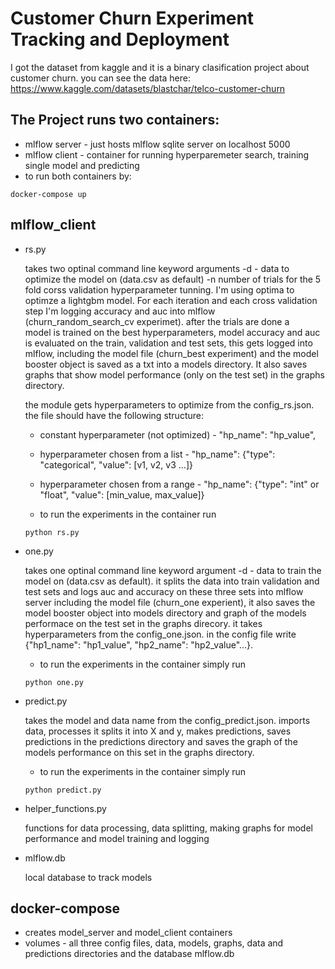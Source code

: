 # Customer Churn Experiment Tracking and Deployment
I got the dataset from kaggle and it is a binary clasification project about customer churn. you can see the data here: https://www.kaggle.com/datasets/blastchar/telco-customer-churn

## The Project runs two containers:
* mlflow server - just hosts mlflow sqlite server on localhost 5000
* mlflow client - container for running hyperparemeter search, training single model and predicting
* to run both containers by:
```
docker-compose up
```

## mlflow_client
* rs.py
  
  takes two optinal command line keyword arguments -d - data to optimize the model on (data.csv as default) -n number of trials for the 5 fold corss validation hyperparameter tunning. I'm using       optima to optimze a lightgbm model. For each iteration and each cross validation step I'm logging accuracy and auc into mlflow (churn_random_search_cv experimet). after the trials are done a     
  model is trained on the best hyperparameters, model accuracy and auc is evaluated on the train, validation and test sets, this gets logged into mlflow, including the model file (churn_best 
  experiment) and the model booster object is saved as a txt into a models directory. It also saves graphs that show model performance (only on the test set) in the graphs directory.

  the module gets hyperparameters to optimize from the config_rs.json. the file should have the following structure:
  * constant hyperparameter (not optimized) - "hp_name": "hp_value",
  * hyperparameter chosen from a list - "hp_name": {"type": "categorical", "value": [v1, v2, v3 ...]}
  * hyperparameter chosen from a range - "hp_name": {"type": "int" or "float", "value": [min_value, max_value]}
 
  * to run the experiments in the container run
  ```
  python rs.py
  ```

* one.py

  takes one optinal command line keyword argument -d - data to train the model on (data.csv as default). it splits the data into train validation and test sets and logs auc and accuracy on these 
  three sets into mlflow server including the model file (churn_one experient), it also saves the model booster object into models directory and graph of the models performace on the test set in 
  the graphs direcory. it takes hyperparameters from the config_one.json. in the config file write {"hp1_name": "hp1_value", "hp2_name": "hp2_value"...}.
  
  * to run the experiments in the container simply run
  ```
  python one.py
  ```
  
* predict.py

  takes the model and data name from the config_predict.json. imports data, processes it splits it into X and y, makes predictions, saves predictions in the predictions directory and saves the 
  graph of the models performance on this set in the graphs directory.

  * to run the experiments in the container simply run
  ```
  python predict.py
  ```
* helper_functions.py

  functions for data processing, data splitting, making graphs for model performance and model training and logging

* mlflow.db

  local database to track models

## docker-compose
*  creates model_server and model_client containers
*  volumes - all three config files, data, models, graphs, data and predictions directories and the database mlflow.db 

